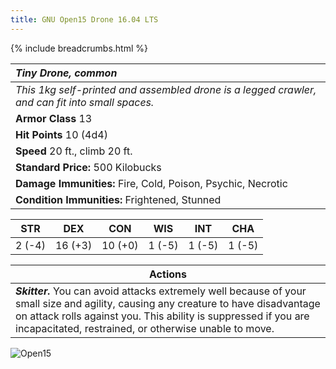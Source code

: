 ```yaml
---
title: GNU Open15 Drone 16.04 LTS
---
```

{% include breadcrumbs.html %}

| _Tiny Drone, common_ | 
|:-------------|
| _This 1kg self-printed and assembled drone is a legged crawler, and can fit into small spaces._ | 
| **Armor Class** 13 |
| **Hit Points** 10 (4d4) |
| **Speed** 20 ft., climb 20 ft.|
| **Standard Price:** 500 Kilobucks |
| **Damage Immunities:** Fire, Cold, Poison, Psychic, Necrotic |
| **Condition Immunities:** Frightened, Stunned |

<table class="abilities">
  <thead><tr><th>STR</th><th>DEX</th><th>CON</th><th>WIS</th><th>INT</th> <th>CHA</th>
    </tr>
  </thead>
  <tbody>
    <tr>
      <td>2 (-4)</td>
      <td>16 (+3)</td>
      <td>10 (+0)</td>
      <td>1 (-5)</td>
      <td>1 (-5)</td>
      <td>1 (-5)</td>
    </tr>
  </tbody>
</table>

| **Actions** |
|---|
| ***Skitter.***  You can avoid attacks extremely well because of your small size and agility, causing any creature to have disadvantage on attack rolls against you. This ability is suppressed if you are incapacitated, restrained, or otherwise unable to move. |

![Open15](/{{site.baseurl}}/images/Open15.jpg)